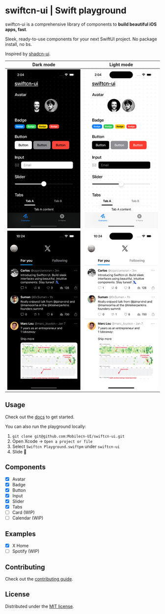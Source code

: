 # swiftcn-ui | Swift playground

swiftcn-ui is a comprehensive library of components to **build beautiful iOS apps, fast**.

Sleek, ready-to-use components for your next SwiftUI project. No package install, no bs.

Inspired by [shadcn-ui](https://github.com/shadcn-ui/ui).

|          Dark mode           |          Light mode           |
| :--------------------------: | :---------------------------: |
| ![](assets/example-dark.png) | ![](assets/example-light.png) |
|    ![](assets/X-dark.png)    |    ![](assets/X-light.png)    |

## Usage

Check out the [docs](https://swiftcn.mintlify.app/introduction) to get started.

You can also run the playground locally:

1. `git clone git@github.com:Mobilecn-UI/swiftcn-ui.git`
2. Open Xcode -> `Open a project or file`
3. Select `Swiftcn Playground.swiftpm` under `swiftcn-ui`
4. Slide 🛝

## Components

- [x] Avatar
- [x] Badge
- [x] Button
- [x] Input
- [x] Slider
- [x] Tabs
- [ ] Card (WIP)
- [ ] Calendar (WIP)

## Examples

- [x] X Home
- [ ] Spotify (WIP)

## Contributing

Check out the [contributing guide](https://github.com/Mobilecn-UI/swiftcn-ui/blob/main/CONTRIBUTING.md).

## License

Distributed under the [MIT license](https://github.com/Mobilecn-UI/swiftcn-ui/blob/main/LICENSE).
